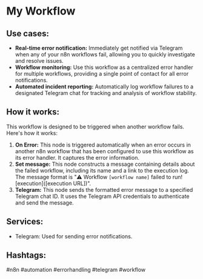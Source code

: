 # My Workflow

## Use cases:

- **Real-time error notification:** Immediately get notified via Telegram when any of your n8n workflows fail, allowing you to quickly investigate and resolve issues.
- **Workflow monitoring:** Use this workflow as a centralized error handler for multiple workflows, providing a single point of contact for all error notifications.
- **Automated incident reporting:** Automatically log workflow failures to a designated Telegram chat for tracking and analysis of workflow stability.

## How it works:

This workflow is designed to be triggered when another workflow fails. Here's how it works:

1. **On Error:** This node is triggered automatically when an error occurs in another n8n workflow that has been configured to use this workflow as its error handler. It captures the error information.
2. **Set message:** This node constructs a message containing details about the failed workflow, including its name and a link to the execution log.  The message format is "⚠️ Workflow `[workflow name]` failed to run! [execution]([execution URL])".
3. **Telegram:** This node sends the formatted error message to a specified Telegram chat ID. It uses the Telegram API credentials to authenticate and send the message.

## Services:

- Telegram: Used for sending error notifications.

## Hashtags:

#n8n #automation #errorhandling #telegram #workflow
